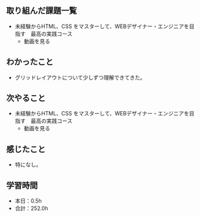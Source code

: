 ## 取り組んだ課題一覧
- 未経験からHTML、CSS をマスターして、WEBデザイナー・エンジニアを目指す　最高の実践コース
  -  動画を見る
## わかったこと
- グリッドレイアウトについて少しずつ理解できてきた。
## 次やること
- 未経験からHTML、CSS をマスターして、WEBデザイナー・エンジニアを目指す　最高の実践コース
  -  動画を見る
## 感じたこと
- 特になし。
## 学習時間
- 本日：0.5h
- 合計：252.0h